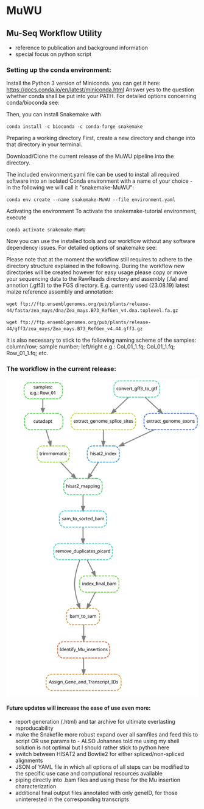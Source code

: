 # MuWU
## Mu-Seq Workflow Utility 

- reference to publication and background information 
- special focus on python script

### Setting up the conda environment: 
Install the Python 3 version of Miniconda.
you can get it here: https://docs.conda.io/en/latest/miniconda.html
Answer yes to the question whether conda shall be put into your PATH.
For detailed options concerning conda/bioconda see:

Then, you can install Snakemake with

`conda install -c bioconda -c conda-forge snakemake`

Preparing a working directory
First, create a new directory and change into that directory in your terminal.

Download/Clone the current release of the MuWU pipeline into the directory.

The included environment.yaml file can be used to install all required software into an isolated Conda environment with a name of your choice - in the following we will call it "snakemake-MuWU":

`conda env create --name snakemake-MuWU --file environment.yaml`

Activating the environment
To activate the snakemake-tutorial environment, execute

`conda activate snakemake-MuWU`

Now you can use the installed tools and our workflow without any software dependency issues.
For detailed options of snakemake see: 

Please note that at the moment the workflow still requires to adhere to the directory structure explained in the following.
During the workflow new directories will be created however for easy usage please copy or move your sequencing data to the RawReads directory and assembly (.fa) and annotion (.gff3) to the FGS directory.
E.g. currently used (23.08.19) latest maize reference assembly and annotation:

  `wget ftp://ftp.ensemblgenomes.org/pub/plants/release-44/fasta/zea_mays/dna/Zea_mays.B73_RefGen_v4.dna.toplevel.fa.gz`
  
  `wget ftp://ftp.ensemblgenomes.org/pub/plants/release-44/gff3/zea_mays/Zea_mays.B73_RefGen_v4.44.gff3.gz`


It is also necessary to stick to the following naming scheme of the samples:
column/row; sample number; left/right
e.g.:
Col_01_1.fq; 
Col_01_1.fq; 
Row_01_1.fq; 
etc. 


### The workflow in the current release:
![Alt text](./dag3.svg)


#### Future updates will increase the ease of use even more:
- report generation (.html) and tar archive for ultimate everlasting reproducability
- make the Snakefile more robust expand over all samfiles and feed this to script OR use params to - ALSO Johannes told me using my shell solution is not optimal but I should rather stick to python here
- switch between HISAT2 and Bowtie2 for either spliced/non-spliced alignments
- JSON of YAML file in which all options of all steps can be modified to the specific use case and computional resources available
- piping directly into .bam files and using these for the Mu insertion characterization
- additional final output files annotated with only geneID, for those uninterested in the corresponding transcripts
